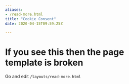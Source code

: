 ```yaml
---
aliases:
- /read-more.html
title: "Cookie Consent"
date: 2020-04-15T09:59:25Z

---
```


# If you see this then the page template is broken

Go and edit `/layouts/read-more.html`
